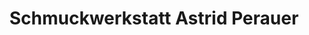 ---
title: "Schmuckwerkstatt Astrid Perauer"
url: /gmuend-in-kaernten/schmuckwerkstatt-astrid-perauer/
shop: Schmuck
---